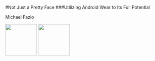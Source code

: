 #Not Just a Pretty Face
###Utilizing Android Wear to Its Full Potential

Michael Fazio

<a href="#" onclick="cccMode();"><img src="img/ccc-logo.png" width="100" /></a>
<a href="#" onclick="mobMKEMode();"><img src="img/mobmke-logo.jpg" width="100" /></a>
